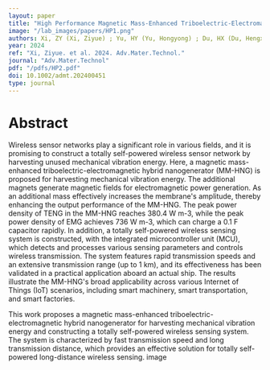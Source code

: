 ```yaml
---
layout: paper
title: "High Performance Magnetic Mass-Enhanced Triboelectric-Electromagnetic Hybrid Vibration Energy Harvester Enabling Totally Self-Powered Long-Distance Wireless Sensing"
image: "/lab_images/papers/HP1.png"
authors: Xi, ZY (Xi, Ziyue) ; Yu, HY (Yu, Hongyong) ; Du, HX (Du, Hengxu) ; Yang, HY (Yang, Hengyi) ; Wang, YW (Wang, Yawei) ; Guan, MY (Guan, Mengyuan) ; Wang, ZY (Wang, Zhaoyang) ; Wang, H (Wang, Hao) ; Du, TL (Du, Taili) ; Xu, MY (Xu, Minyi)
year: 2024
ref: "Xi, Ziyue. et al. 2024. Adv.Mater.Technol."
journal: "Adv.Mater.Technol"
pdf: "/pdfs/HP2.pdf"
doi: 10.1002/admt.202400451
type: journal
---
```


# Abstract


Wireless sensor networks play a significant role in various fields, and it is promising to construct a totally self-powered wireless sensor network by harvesting unused mechanical vibration energy. Here, a magnetic mass-enhanced triboelectric-electromagnetic hybrid nanogenerator (MM-HNG) is proposed for harvesting mechanical vibration energy. The additional magnets generate magnetic fields for electromagnetic power generation. As an additional mass effectively increases the membrane's amplitude, thereby enhancing the output performance of the MM-HNG. The peak power density of TENG in the MM-HNG reaches 380.4 W m-3, while the peak power density of EMG achieves 736 W m-3, which can charge a 0.1 F capacitor rapidly. In addition, a totally self-powered wireless sensing system is constructed, with the integrated microcontroller unit (MCU), which detects and processes various sensing parameters and controls wireless transmission. The system features rapid transmission speeds and an extensive transmission range (up to 1 km), and its effectiveness has been validated in a practical application aboard an actual ship. The results illustrate the MM-HNG's broad applicability across various Internet of Things (IoT) scenarios, including smart machinery, smart transportation, and smart factories.

This work proposes a magnetic mass-enhanced triboelectric-electromagnetic hybrid nanogenerator for harvesting mechanical vibration energy and constructing a totally self-powered wireless sensing system. The system is characterized by fast transmission speed and long transmission distance, which provides an effective solution for totally self-powered long-distance wireless sensing. image



